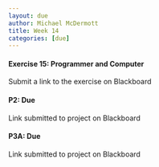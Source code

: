 ```yaml
---
layout: due
author: Michael McDermott
title: Week 14
categories: [due]
---
```

#### Exercise 15: Programmer and Computer
Submit a link to the exercise on Blackboard

#### P2: Due
Link submitted to project on Blackboard

#### P3A: Due
Link submitted to project on Blackboard
